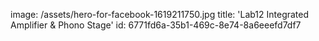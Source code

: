 image: /assets/hero-for-facebook-1619211750.jpg
title: 'Lab12 Integrated Amplifier & Phono Stage'
id: 6771fd6a-35b1-469c-8e74-8a6eeefd7df7
